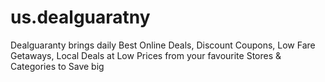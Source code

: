 # us.dealguaratny
Dealguaranty brings daily Best Online Deals, Discount Coupons, Low Fare Getaways, Local Deals at Low Prices from your favourite Stores &amp; Categories to Save big
